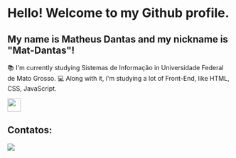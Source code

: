 #  Hello! Welcome to my Github profile.
## My name is Matheus Dantas and my nickname is "Mat-Dantas"!


:books: I'm currently studying Sistemas de Informação in Universidade Federal de Mato Grosso.
:computer: Along with it, i'm studying a lot of Front-End, like HTML, CSS, JavaScript.

<img src="https://cdn.jsdelivr.net/gh/devicons/devicon/icons/css3/css3-original-wordmark.svg" width="30" height="30"/>

## Contatos:

<div>
<a href="https://instagram.com/matheus_dantass" target="_blank"><img src="https://img.shields.io/badge/-Instagram-%23E4405F?style=for-the-badge&logo=instagram&logoColor=white" target="_blank"></a>
</div>
